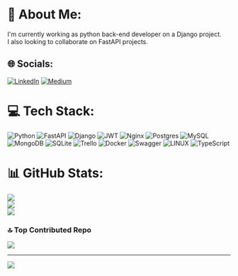 # 💫 About Me:
I'm currently working as python back-end developer on a Django project.<br>I also looking to collaborate on FastAPI projects.<br>


## 🌐 Socials:
[![LinkedIn](https://img.shields.io/badge/LinkedIn-%230077B5.svg?logo=linkedin&logoColor=white)](https://linkedin.com/in/fatemefallah) [![Medium](https://img.shields.io/badge/Medium-12100E?logo=medium&logoColor=white)](https://medium.com/@fatemefa) 

# 💻 Tech Stack:
![Python](https://img.shields.io/badge/python-3670A0?style=flat&logo=python&logoColor=ffdd54) ![FastAPI](https://img.shields.io/badge/FastAPI-005571?style=flat&logo=fastapi) ![Django](https://img.shields.io/badge/django-%23092E20.svg?style=flat&logo=django&logoColor=white) ![JWT](https://img.shields.io/badge/JWT-black?style=flat&logo=JSON%20web%20tokens) ![Nginx](https://img.shields.io/badge/nginx-%23009639.svg?style=flat&logo=nginx&logoColor=white) ![Postgres](https://img.shields.io/badge/postgres-%23316192.svg?style=flat&logo=postgresql&logoColor=white) ![MySQL](https://img.shields.io/badge/mysql-%2300f.svg?style=flat&logo=mysql&logoColor=white) ![MongoDB](https://img.shields.io/badge/MongoDB-%234ea94b.svg?style=flat&logo=mongodb&logoColor=white) ![SQLite](https://img.shields.io/badge/sqlite-%2307405e.svg?style=flat&logo=sqlite&logoColor=white) ![Trello](https://img.shields.io/badge/Trello-%23026AA7.svg?style=flat&logo=Trello&logoColor=white) ![Docker](https://img.shields.io/badge/docker-%230db7ed.svg?style=flat&logo=docker&logoColor=white) ![Swagger](https://img.shields.io/badge/-Swagger-%23Clojure?style=flat&logo=swagger&logoColor=white) ![LINUX](https://img.shields.io/badge/Linux-FCC624?style=flat&logo=linux&logoColor=black) ![TypeScript](https://img.shields.io/badge/typescript-%23007ACC.svg?style=flat&logo=typescript&logoColor=white)
# 📊 GitHub Stats:
![](https://github-readme-stats.vercel.app/api?username=fatemefallah&theme=monokai&hide_border=false&include_all_commits=true&count_private=true)<br/>
![](https://github-readme-streak-stats.herokuapp.com/?user=fatemefallah&theme=monokai&hide_border=false)<br/>
![](https://github-readme-stats.vercel.app/api/top-langs/?username=fatemefallah&theme=monokai&hide_border=false&include_all_commits=true&count_private=true&layout=compact)

### 🔝 Top Contributed Repo
![](https://github-contributor-stats.vercel.app/api?username=fatemefallah&limit=5&theme=monokai&combine_all_yearly_contributions=true)

---
[![](https://visitcount.itsvg.in/api?id=fatemefallah&icon=0&color=7)](https://visitcount.itsvg.in)

<!-- Proudly created with GPRM ( https://gprm.itsvg.in ) -->
